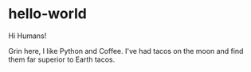 # hello-world

Hi Humans!

Grin here, I like Python and Coffee.
I've had tacos on the moon and find them far superior to Earth tacos.
